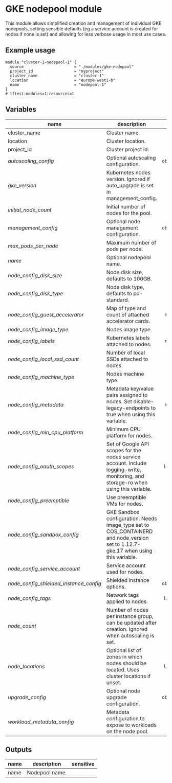 # GKE nodepool module

This module allows simplified creation and management of individual GKE nodepools, setting sensible defaults (eg a service account is created for nodes if none is set) and allowing for less verbose usage in most use cases.

## Example usage

```hcl
module "cluster-1-nodepool-1" {
  source                      = "./modules/gke-nodepool"
  project_id                  = "myproject"
  cluster_name                = "cluster-1"
  location                    = "europe-west1-b"
  name                        = "nodepool-1"
}
# tftest:modules=1:resources=1
```

<!-- BEGIN TFDOC -->
## Variables

| name | description | type | required | default |
|---|---|:---: |:---:|:---:|
| cluster_name | Cluster name. | <code title="">string</code> | ✓ |  |
| location | Cluster location. | <code title="">string</code> | ✓ |  |
| project_id | Cluster project id. | <code title="">string</code> | ✓ |  |
| *autoscaling_config* | Optional autoscaling configuration. | <code title="object&#40;&#123;&#10;min_node_count &#61; number&#10;max_node_count &#61; number&#10;&#125;&#41;">object({...})</code> |  | <code title="">null</code> |
| *gke_version* | Kubernetes nodes version. Ignored if auto_upgrade is set in management_config. | <code title="">string</code> |  | <code title="">null</code> |
| *initial_node_count* | Initial number of nodes for the pool. | <code title="">number</code> |  | <code title="">1</code> |
| *management_config* | Optional node management configuration. | <code title="object&#40;&#123;&#10;auto_repair  &#61; bool&#10;auto_upgrade &#61; bool&#10;&#125;&#41;">object({...})</code> |  | <code title="">null</code> |
| *max_pods_per_node* | Maximum number of pods per node. | <code title="">number</code> |  | <code title="">null</code> |
| *name* | Optional nodepool name. | <code title="">string</code> |  | <code title="">null</code> |
| *node_config_disk_size* | Node disk size, defaults to 100GB. | <code title="">number</code> |  | <code title="">100</code> |
| *node_config_disk_type* | Node disk type, defaults to pd-standard. | <code title="">string</code> |  | <code title="">pd-standard</code> |
| *node_config_guest_accelerator* | Map of type and count of attached accelerator cards. | <code title="map&#40;number&#41;">map(number)</code> |  | <code title="">{}</code> |
| *node_config_image_type* | Nodes image type. | <code title="">string</code> |  | <code title="">null</code> |
| *node_config_labels* | Kubernetes labels attached to nodes. | <code title="map&#40;string&#41;">map(string)</code> |  | <code title="">{}</code> |
| *node_config_local_ssd_count* | Number of local SSDs attached to nodes. | <code title="">number</code> |  | <code title="">0</code> |
| *node_config_machine_type* | Nodes machine type. | <code title="">string</code> |  | <code title="">n1-standard-1</code> |
| *node_config_metadata* | Metadata key/value pairs assigned to nodes. Set disable-legacy-endpoints to true when using this variable. | <code title="map&#40;string&#41;">map(string)</code> |  | <code title="">null</code> |
| *node_config_min_cpu_platform* | Minimum CPU platform for nodes. | <code title="">string</code> |  | <code title="">null</code> |
| *node_config_oauth_scopes* | Set of Google API scopes for the nodes service account. Include logging-write, monitoring, and storage-ro when using this variable. | <code title="list&#40;string&#41;">list(string)</code> |  | <code title="">["logging-write", "monitoring", "monitoring-write", "storage-ro"]</code> |
| *node_config_preemptible* | Use preemptible VMs for nodes. | <code title="">bool</code> |  | <code title="">null</code> |
| *node_config_sandbox_config* | GKE Sandbox configuration. Needs image_type set to COS_CONTAINERD and node_version set to 1.12.7-gke.17 when using this variable. | <code title="">string</code> |  | <code title="">null</code> |
| *node_config_service_account* | Service account used for nodes. | <code title="">string</code> |  | <code title="">null</code> |
| *node_config_shielded_instance_config* | Shielded instance options. | <code title="object&#40;&#123;&#10;enable_secure_boot          &#61; bool&#10;enable_integrity_monitoring &#61; bool&#10;&#125;&#41;">object({...})</code> |  | <code title="">null</code> |
| *node_config_tags* | Network tags applied to nodes. | <code title="list&#40;string&#41;">list(string)</code> |  | <code title="">null</code> |
| *node_count* | Number of nodes per instance group, can be updated after creation. Ignored when autoscaling is set. | <code title="">number</code> |  | <code title="">null</code> |
| *node_locations* | Optional list of zones in which nodes should be located. Uses cluster locations if unset. | <code title="list&#40;string&#41;">list(string)</code> |  | <code title="">null</code> |
| *upgrade_config* | Optional node upgrade configuration. | <code title="object&#40;&#123;&#10;max_surge       &#61; number&#10;max_unavailable &#61; number&#10;&#125;&#41;">object({...})</code> |  | <code title="">null</code> |
| *workload_metadata_config* | Metadata configuration to expose to workloads on the node pool. | <code title="">string</code> |  | <code title="">GKE_METADATA_SERVER</code> |

## Outputs

| name | description | sensitive |
|---|---|:---:|
| name | Nodepool name. |  |
<!-- END TFDOC -->
